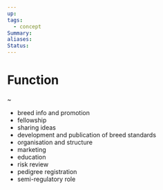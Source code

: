 ```yaml
---
up: 
tags:
  - concept
Summary: 
aliases: 
Status:
---
```

# Function
~
- breed info and promotion
- fellowship
- sharing ideas
- development and publication of breed standards
- organisation and structure
- marketing
- education 
- risk review
- pedigree registration 
- semi-regulatory role